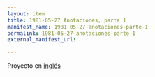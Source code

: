```yaml
---
layout: item
title: 1981-05-27 Anotaciones, parte 1
manifest_name: 1981-05-27-anotaciones-parte-1
permalink: 1981-05-27-anotaciones-parte-1
external_manifest_url: 

---
```

<!-- Add an essay or interpretive material below this line,
using HTML or markdown.  Do not modify this file above this line -->
Proyecto en <a href="https://lgsump.github.io/radio-venceremos-english/1981-05-27-annotations-part-1">inglés</a> 
